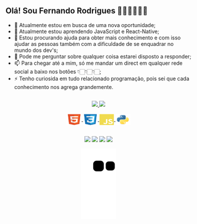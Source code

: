 ## Olá! Sou Fernando Rodrigues ✌🏻✌🏻✌🏻

- 🔭 Atualmente estou em busca de uma nova oportunidade;
- 🌱 Atualmente estou aprendendo JavaScript e React-Native;
- 🤔 Estou procurando ajuda para obter mais conhecimento e com isso ajudar as pessoas também com a dificuldade de se enquadrar no mundo dos dev's; 
- 💬 Pode me perguntar sobre qualquer coisa estarei disposto a responder;
- 📫 Para chegar até a mim, só me mandar um direct em qualquer rede social a baixo nos botões 👇🏻👇🏻👇🏻;
- ⚡ Tenho curiosida em tudo relacionado programação, pois sei que cada conhecimento nos agrega grandemente.

 ##

<div style align="center" >
  <a href="https://github.com/FerTk1">
  <img height="130em" src="https://github-readme-stats.vercel.app/api?username=FerTk1&show_icons=true&theme=dracula&include_all_commits=true&count_private=true"/>
  <img height="130em" src="https://github-readme-stats.vercel.app/api/top-langs/?username=FerTk1&layout=compact&langs_count=7&theme=dracula"/>
</div>

<div style align="center"><br>
  
  <img align="center" alt="Fer-Ts" height="30" width="40" src="https://raw.githubusercontent.com/devicons/devicon/master/icons/html5/html5-original.svg">
  <img align="center" alt="Fer-CSS" height="30" width="40" src="https://raw.githubusercontent.com/devicons/devicon/master/icons/css3/css3-original.svg">
  <img align="center" alt="Fer-Js" height="30" width="40" src="https://raw.githubusercontent.com/devicons/devicon/master/icons/javascript/javascript-plain.svg">
  <img align="center" alt="Fer-Python" height="30" width="40" src="https://raw.githubusercontent.com/devicons/devicon/master/icons/python/python-original.svg">

</div>

  ##

<div style align="center"> 
  <a href="https://www.instagram.com/fer_rodrigueesz/" target="_blank"><img src="https://img.shields.io/badge/-Instagram-%23E4405F?style=for-the-badge&logo=instagram&logoColor=white" target="_blank"></a>
 <a href="https://discord.com/channels/__Fer__#5493" target="_blank"><img src="https://img.shields.io/badge/Discord-7289DA?style=for-the-badge&logo=discord&logoColor=white" target="_blank"></a> 
  <a href = "mailto:fernando16henrique1@gmail.com"><img src="https://img.shields.io/badge/-Gmail-%23333?style=for-the-badge&logo=gmail&logoColor=white" target="_blank"></a>
  <a href="https://www.linkedin.com/in/fernando-rodrigues-903a73144/" target="_blank"><img src="https://img.shields.io/badge/-LinkedIn-%230077B5?style=for-the-badge&logo=linkedin&logoColor=white" target="_blank"></a> 

  ![Snake animation](https://github.com/FerTk1/FerTk1/blob/output/github-contribution-grid-snake.svg)

</div>
